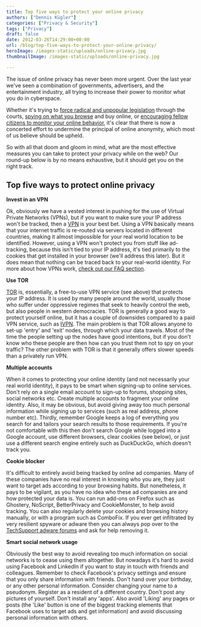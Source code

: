 ```yaml
---
title: Top five ways to protect your online privacy
authors: ["Dennis Kügler"]
categories: ["Privacy & Security"]
tags: ["Privacy"]
draft: false
date: 2012-03-26T14:29:00+00:00
url: /blog/top-five-ways-to-protect-your-online-privacy/
heroImage: /images-static/uploads/online-privacy.jpg
thumbnailImage: /images-static/uploads/online-privacy.jpg

---
```

The issue of online privacy has never been more urgent. Over the last year we've seen a combination of governments, advertisers, and the entertainment industry, all trying to increase their power to monitor what you do in cyberspace.

Whether it's trying to [force radical and unpopular legislation][1] through the courts, [spying on what you browse][2] and buy online, or [encouraging fellow citizens to monitor your online behavior][3], it's clear that there is now a concerted effort to undermine the principal of online anonymity, which most of us believe should be upheld.

So with all that doom and gloom in mind, what are the most effective measures you can take to protect your privacy while on the web? Our round-up below is by no means exhaustive, but it should get you on the right track.

## Top five ways to protect online privacy

**Invest in an VPN**

Ok, obviously we have a vested interest in pushing for the use of Virtual Private Networks (VPNs), but if you want to make sure your IP address won't be tracked, then a [VPN][4] is your best bet. Using a VPN basically means that your internet traffic is re-routed via servers located in different countries, making it almost impossible for your real world location to be identified. However, using a VPN won't protect you from stuff like ad-tracking, because this isn't tied to your IP address, it's tied primarily to the cookies that get installed in your browser (we'll address this later). But it does mean that nothing can be traced back to your real-world identity. For more about how VPNs work, [check out our FAQ section][5].

**Use TOR**

[TOR][6] is, essentially, a free-to-use VPN service (see above) that protects your IP address. It is used by many people around the world, usually those who suffer under oppressive regimes that seek to heavily control the web, but also people in western democracies. TOR is generally a good way to protect yourself online, but it has a couple of downsides compared to a paid VPN service, such as [IVPN][4]. The main problem is that TOR allows anyone to set-up 'entry' and 'exit' nodes, through which your data travels. Most of the time the people setting up the nodes have good intentions, but if you don't know who these people are then how can you trust them not to spy on your traffic? The other problem with TOR is that it generally offers slower speeds than a privately run VPN.

**Multiple accounts**

When it comes to protecting your online identity (and not necessarily your real world identity), it pays to be smart when signing-up to online services. Don't rely on a single email account to sign-up to forums, shopping sites, social networks etc. Create multiple accounts to fragment your online identity. Also, it may be obvious, but avoid giving away too much personal information while signing up to services (such as real address, phone number etc). Thirdly, remember Google keeps a log of everything you search for and tailors your search results to those requirements. If you're not comfortable with this then don't search Google while logged into a Google account, use different browsers, clear cookies (see below), or just use a different search engine entirely such as DuckDuckGo, which doesn't track you.

**Cookie blocker**

It's difficult to entirely avoid being tracked by online ad companies. Many of these companies have no real interest in knowing who you are, they just want to target ads according to your browsing habits. But nonetheless, it pays to be vigilant, as you have no idea who these ad companies are and how protected your data is. You can run add-ons on Firefox such as Ghostery, NoScript, BetterPrivacy and CookieMonster, to help avoid tracking. You can also regularly delete your cookies and browsing history manually, or with a program such as ComboFix. If you ever get infiltrated by very resilient spyware or adware then you can always pop over to the [TechSupport adware forums][7] and ask for help removing it.

**Smart social network usage**

Obviously the best way to avoid revealing too much information on social networks is to cease using them altogether. But nowadays it's hard to avoid using Facebook and LinkedIn if you want to stay in touch with friends and colleagues. Remember to check Facebook's privacy settings and ensure that you only share information with friends. Don't hand over your birthday, or any other personal information. Consider changing your name to a pseudonym. Register as a resident of a different country. Don't post any pictures of yourself. Don't install any 'apps'. Also avoid 'Liking' any pages or posts (the 'Like' button is one of the biggest tracking elements that Facebook uses to target ads and get information) and avoid discussing personal information with others.

 [1]: /blog/europeans-rage-against-acta/
 [2]: /blog/internet-privacy-concerns-rise-as-debate-rages-over-ad-tracking-regulation/
 [3]: /blog/the-fbi-wants-to-criminalise-online-privacy/
 [4]: /
 [5]: /knowledgebase/1/General-FAQ
 [6]: https://www.torproject.org/
 [7]: http://www.techsupportforum.com/forums/f50/
